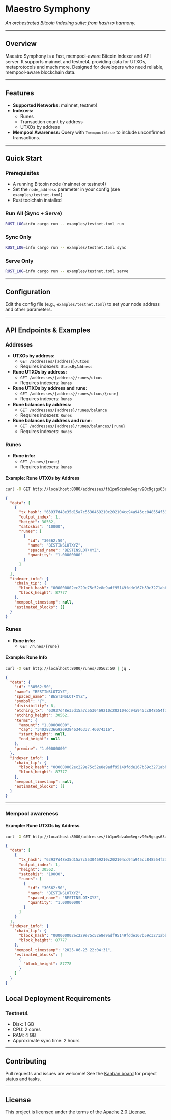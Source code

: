 # Maestro Symphony

_An orchestrated Bitcoin indexing suite: from hash to harmony._

---

## Overview

Maestro Symphony is a fast, mempool-aware Bitcoin indexer and API server. It supports mainnet and testnet4, providing data for UTXOs, metaprotocols and much more. Designed for developers who need reliable, mempool-aware blockchain data.

---

## Features

-   **Supported Networks:** mainnet, testnet4
-   **Indexers:**
    -   Runes
    -   Transaction count by address
    -   UTXOs by address
-   **Mempool Awareness:** Query with `?mempool=true` to include unconfirmed transactions.

---

## Quick Start

### Prerequisites

-   A running Bitcoin node (mainnet or testnet4)
-   Set the `node_address` parameter in your config (see `examples/testnet.toml`)
-   Rust toolchain installed

### Run All (Sync + Serve)

```bash
RUST_LOG=info cargo run -- examples/testnet.toml run
```

### Sync Only

```bash
RUST_LOG=info cargo run -- examples/testnet.toml sync
```

### Serve Only

```bash
RUST_LOG=info cargo run -- examples/testnet.toml serve
```

---

## Configuration

Edit the config file (e.g., `examples/testnet.toml`) to set your node address and other parameters.

---

## API Endpoints & Examples

### Addresses

-   **UTXOs by address:**
    -   `GET /addresses/{address}/utxos`
    - Requires indexers: `UtxosByAddress`
-   **Rune UTXOs by address:**
    -   `GET /addresses/{address}/runes/utxos`
    - Requires indexers: `Runes`
-   **Rune UTXOs by address and rune:**
    -   `GET /addresses/{address}/runes/utxos/{rune}`
    - Requires indexers: `Runes`
-   **Rune balances by address:**
    -   `GET /addresses/{address}/runes/balance`
    - Requires indexers: `Runes`
-   **Rune balances by address and rune:**
    -   `GET /addresses/{address}/runes/balances/{rune}`
    - Requires indexers: `Runes`

### Runes

-   **Rune info:**
    -   `GET /runes/{rune}`
    - Requires indexers: `Runes`

#### Example: Rune UTXOs by Address

```bash
curl -X GET http://localhost:8080/addresses/tb1pn9dzakm6egrv90c9gsgs63axvmn6ydwemrpuwljnmz9qdk38ueqsqae936/runes/utxos | jq .
```

```json
{
  "data": [
    {
      "tx_hash": "63937d48e35d15a7c5530469210c202104cc94a945cc848554f336b3f4f24121",
      "output_index": 1,
      "height": 30562,
      "satoshis": "10000",
      "runes": [
        {
          "id": "30562:50",
          "name": "BESTINSLOTXYZ",
          "spaced_name": "BESTINSLOT•XYZ",
          "quantity": "1.00000000"
        }
      ]
    }
  ],
  "indexer_info": {
    "chain_tip": {
      "block_hash": "000000002ec229e75c52e8e9adf95149fdde167b59c3271abb6bf541ef85249b",
      "block_height": 87777
    },
    "mempool_timestamp": null,
    "estimated_blocks": []
  }
}
```

### Runes

-   **Rune info:**
    -   `GET /runes/{rune}`

#### Example: Rune Info

```bash
curl -X GET http://localhost:8080/runes/30562:50 | jq .
```

```json
{
  "data": {
    "id": "30562:50",
    "name": "BESTINSLOTXYZ",
    "spaced_name": "BESTINSLOT•XYZ",
    "symbol": "ʃ",
    "divisibility": 8,
    "etching_tx": "63937d48e35d15a7c5530469210c202104cc94a945cc848554f336b3f4f24121",
    "etching_height": 30562,
    "terms": {
      "amount": "1.00000000",
      "cap": "34028236692093846346337.46074316",
      "start_height": null,
      "end_height": null
    },
    "premine": "1.00000000"
  },
  "indexer_info": {
    "chain_tip": {
      "block_hash": "000000002ec229e75c52e8e9adf95149fdde167b59c3271abb6bf541ef85249b",
      "block_height": 87777
    },
    "mempool_timestamp": null,
    "estimated_blocks": []
  }
}
```

---

### Mempool awareness

#### Example: Rune UTXOs by Address

```bash
curl -X GET http://localhost:8080/addresses/tb1pn9dzakm6egrv90c9gsgs63axvmn6ydwemrpuwljnmz9qdk38ueqsqae936/runes/utxos?mempool=true | jq .
```

```json
{
  "data": [
    {
      "tx_hash": "63937d48e35d15a7c5530469210c202104cc94a945cc848554f336b3f4f24121",
      "output_index": 1,
      "height": 30562,
      "satoshis": "10000",
      "runes": [
        {
          "id": "30562:50",
          "name": "BESTINSLOTXYZ",
          "spaced_name": "BESTINSLOT•XYZ",
          "quantity": "1.00000000"
        }
      ]
    }
  ],
  "indexer_info": {
    "chain_tip": {
      "block_hash": "000000002ec229e75c52e8e9adf95149fdde167b59c3271abb6bf541ef85249b",
      "block_height": 87777
    },
    "mempool_timestamp": "2025-06-23 22:04:31",
    "estimated_blocks": [
      {
        "block_height": 87778
      }
    ]
  }
}
```

## Local Deployment Requirements

### Testnet4

-   Disk: 1 GB
-   CPU: 2 cores
-   RAM: 4 GB
-   Approximate sync time: 2 hours

---

## Contributing

Pull requests and issues are welcome! See the [Kanban board](https://github.com/orgs/maestro-org/projects/16/views/1) for project status and tasks.

---

## License

This project is licensed under the terms of the [Apache 2.0 License](./LICENSE).
